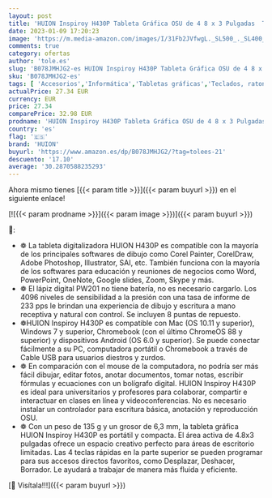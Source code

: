```yaml
---
layout: post
title: 'HUION Inspiroy H430P Tableta Gráfica OSU de 4 8 x 3 Pulgadas  Tableta de Dibujo con Lápiz óptico sin Batería  4 Teclas Personalizables  Compatible con Chromebook  Android  Windows y Mac'
date: 2023-01-09 17:20:23
image: 'https://m.media-amazon.com/images/I/31Fb2JVfwgL._SL500_._SL400_.jpg'
comments: true
category: ofertas
author: 'tole.es'
slug: 'B078JMHJG2-es HUION Inspiroy H430P Tableta Gráfica OSU de 4 8 x 3...'
sku: 'B078JMHJG2-es'
tags: [ 'Accesorios','Informática','Tabletas gráficas','Teclados, ratones y periféricos de entrada','android','huion','🇪🇸', ]
actualPrice: 27.34 EUR
currency: EUR
price: 27.34
comparePrice: 32.98 EUR
prodname: 'HUION Inspiroy H430P Tableta Gráfica OSU de 4 8 x 3 Pulgadas  Tableta de Dibujo con Lápiz óptico sin Batería  4 Teclas Personalizables  Compatible con Chromebook  Android  Windows y Mac'
country: 'es'
flag: '🇪🇸'
brand: 'HUION'
buyurl: 'https://www.amazon.es/dp/B078JMHJG2/?tag=tolees-21'
descuento: '17.10'
average: '30.2870588235293'
---
```


Ahora mismo tienes [{{< param title >}}]({{< param buyurl >}}) en el siguiente enlace!

[![{{< param prodname >}}]({{< param image >}})]({{< param buyurl >}})

🔎:

- ❁ La tableta digitalizadora HUION H430P es compatible con la mayoría de los principales softwares de dibujo como Corel Painter, CorelDraw, Adobe Photoshop, Illustrator, SAI, etc. También funciona con la mayoría de los softwares para educación y reuniones de negocios como Word, PowerPoint, OneNote, Google slides, Zoom, Skype y más.
- ❁ El lápiz digital PW201 no tiene batería, no es necesario cargarlo. Los 4096 niveles de sensibilidad a la presión con una tasa de informe de 233 pps le brindan una experiencia de dibujo y escritura a mano receptiva y natural con control. Se incluyen 8 puntas de repuesto.
- ❁HUION Inspiroy H430P es compatible con Mac (OS 10.11 y superior), Windows 7 y superior, Chromebook (con el último ChromeOS 88 y superior) y dispositivos Android (OS 6.0 y superior). Se puede conectar fácilmente a su PC, computadora portátil o Chromebook a través de Cable USB para usuarios diestros y zurdos.
- ❁ En comparación con el mouse de la computadora, no podría ser más fácil dibujar, editar fotos, anotar documentos, tomar notas, escribir fórmulas y ecuaciones con un bolígrafo digital. HUION Inspiroy H430P es ideal para universitarios y profesores para colaborar, compartir e interactuar en clases en línea y videoconferencias. No es necesario instalar un controlador para escritura básica, anotación y reproducción OSU.
- ❁ Con un peso de 135 g y un grosor de 6,3 mm, la tableta gráfica HUION Inspiroy H430P es portátil y compacta. El área activa de 4.8x3 pulgadas ofrece un espacio creativo perfecto para áreas de escritorio limitadas. Las 4 teclas rápidas en la parte superior se pueden programar para sus accesos directos favoritos, como Desplazar, Deshacer, Borrador. Le ayudará a trabajar de manera más fluida y eficiente.

[🛒 Visítala!!!]({{< param buyurl >}})
